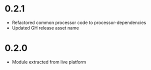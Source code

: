 # 0.2.1
- Refactored common processor code to processor-dependencies
- Updated GH release asset name

# 0.2.0
- Module extracted from live platform
